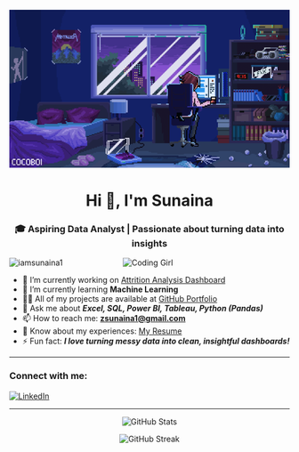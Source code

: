 <p align="center">
  <img src="https://github.com/iamsunaina1/iamsunaina1/blob/main/assets.gif?raw=true" length="100%" alt="MasterHead assets"/>
</p>



<h1 align="center">Hi 👋, I'm Sunaina</h1>
<h3 align="center">🎓 Aspiring Data Analyst |  Passionate about turning data into insights</h3>

<!-- ✅ Right-side Coding Girl GIF -->
<img align="right" alt="Coding Girl" width="300" src="https://media.tenor.com/IF2JdxzmyN4AAAAj/coding-girl.gif" />

<p align="left">
  <img src="https://komarev.com/ghpvc/?username=iamsunaina1&label=Profile%20views&color=0e75b6&style=flat" alt="iamsunaina1" />
</p>

- 🔭 I’m currently working on [Attrition Analysis Dashboard](https://github.com/iamsunaina1/Employee-attrition-analysis-Tableau)  
- 🌱 I’m currently learning            **Machine Learning**    
- 👨‍💻 All of my projects are available at [GitHub Portfolio](https://github.com/iamsunaina1)  
- 💬 Ask me about                      ***Excel, SQL, Power BI, Tableau, Python (Pandas)***  
- 📫 How to reach me:                  **zsunaina1@gmail.com**  
- 📄 Know about my experiences:        [My Resume](https://drive.google.com/your-resume-link)  
- ⚡ Fun fact:                         ***I love turning messy data into clean, insightful dashboards!***

---

<h3 align="left">Connect with me:</h3>
<p align="left">
  <a href="https://linkedin.com/in/sunaina-p-a-9704ba372" target="blank">
    <img align="center" src="https://raw.githubusercontent.com/rahuldkjain/github-profile-readme-generator/master/src/images/icons/Social/linked-in-alt.svg" alt="LinkedIn" height="30" width="40" />
  </a>
</p>

---

<p align="center">
  <img src="https://github-readme-stats.vercel.app/api?username=iamsunaina1&show_icons=true&locale=en" alt="GitHub Stats" />
</p>

<p align="center">
  <img src="https://github-readme-streak-stats.herokuapp.com/?user=iamsunaina1" alt="GitHub Streak" />
</p>


